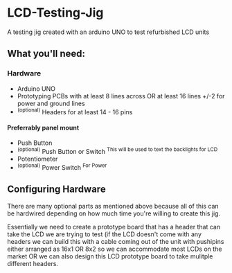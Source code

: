 # LCD-Testing-Jig
A testing jig created with an arduino UNO to test refurbished LCD units

## What you'll need:
### Hardware
- Arduino UNO
- Prototyping PCBs with at least 8 lines across OR at least 16 lines +/-2 for power and ground lines
- <sup>(optional)</sup> Headers for at least 14 - 16 pins
#### Preferrably panel mount
- Push Button
- <sup>(optional)</sup> Push Button or Switch <sup>This will be used to text the backlights for LCD</sup>
- Potentiometer
- <sup>(optional)</sup> Power Switch <sup> For Power </sup>

## Configuring Hardware
There are many optional parts as mentioned above because all of this can be hardwired depending on how much time you're willing to create this jig. 

Essentially we need to create a prototype board that has a header that can take the LCD we are trying to test (if the LCD doesn't come with any headers we can build this with a cable coming out of the unit with pushipins either arranged as 16x1 OR 8x2 so we can accommodate most LCDs on the market OR we can also design this LCD prototype board to take mulitple different headers.
